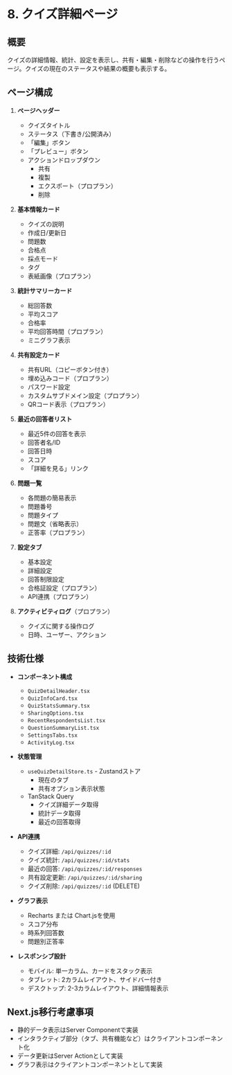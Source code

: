 # 8. クイズ詳細ページ

## 概要
クイズの詳細情報、統計、設定を表示し、共有・編集・削除などの操作を行うページ。クイズの現在のステータスや結果の概要も表示する。

## ページ構成
1. **ページヘッダー**
   - クイズタイトル
   - ステータス（下書き/公開済み）
   - 「編集」ボタン
   - 「プレビュー」ボタン
   - アクションドロップダウン
     - 共有
     - 複製
     - エクスポート（プロプラン）
     - 削除

2. **基本情報カード**
   - クイズの説明
   - 作成日/更新日
   - 問題数
   - 合格点
   - 採点モード
   - タグ
   - 表紙画像（プロプラン）

3. **統計サマリーカード**
   - 総回答数
   - 平均スコア
   - 合格率
   - 平均回答時間（プロプラン）
   - ミニグラフ表示

4. **共有設定カード**
   - 共有URL（コピーボタン付き）
   - 埋め込みコード（プロプラン）
   - パスワード設定
   - カスタムサブドメイン設定（プロプラン）
   - QRコード表示（プロプラン）

5. **最近の回答者リスト**
   - 最近5件の回答を表示
   - 回答者名/ID
   - 回答日時
   - スコア
   - 「詳細を見る」リンク

6. **問題一覧**
   - 各問題の簡易表示
   - 問題番号
   - 問題タイプ
   - 問題文（省略表示）
   - 正答率（プロプラン）

7. **設定タブ**
   - 基本設定
   - 詳細設定
   - 回答制限設定
   - 合格証設定（プロプラン）
   - API連携（プロプラン）

8. **アクティビティログ**（プロプラン）
   - クイズに関する操作ログ
   - 日時、ユーザー、アクション

## 技術仕様
- **コンポーネント構成**
  - `QuizDetailHeader.tsx`
  - `QuizInfoCard.tsx`
  - `QuizStatsSummary.tsx`
  - `SharingOptions.tsx`
  - `RecentRespondentsList.tsx`
  - `QuestionSummaryList.tsx`
  - `SettingsTabs.tsx`
  - `ActivityLog.tsx`

- **状態管理**
  - `useQuizDetailStore.ts` - Zustandストア
    - 現在のタブ
    - 共有オプション表示状態
  - TanStack Query
    - クイズ詳細データ取得
    - 統計データ取得
    - 最近の回答取得

- **API連携**
  - クイズ詳細: `/api/quizzes/:id`
  - クイズ統計: `/api/quizzes/:id/stats`
  - 最近の回答: `/api/quizzes/:id/responses`
  - 共有設定更新: `/api/quizzes/:id/sharing`
  - クイズ削除: `/api/quizzes/:id` (DELETE)

- **グラフ表示**
  - Recharts または Chart.jsを使用
  - スコア分布
  - 時系列回答数
  - 問題別正答率

- **レスポンシブ設計**
  - モバイル: 単一カラム、カードをスタック表示
  - タブレット: 2カラムレイアウト、サイドバー付き
  - デスクトップ: 2-3カラムレイアウト、詳細情報表示

## Next.js移行考慮事項
- 静的データ表示はServer Componentで実装
- インタラクティブ部分（タブ、共有機能など）はクライアントコンポーネント化
- データ更新はServer Actionとして実装
- グラフ表示はクライアントコンポーネントとして実装
